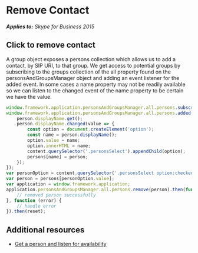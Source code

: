 
# Remove Contact


 _**Applies to:** Skype for Business 2015_

## Click to remove contact

A group object exposes a persons collection which allows us to add a contact, by SIP URI, to that group.  We get access to potential groups by subscribing to the groups collection of the all property found on the personsAndGroupsManager object and adding an event listener for the added event.  In some cases a name property may not be readily available so we can listen to the changed event of the name property to be certain we have the value.

```js
window.framework.application.personsAndGroupsManager.all.persons.subscribe();
window.framework.application.personsAndGroupsManager.all.persons.added(person => {
    person.displayName.get();
    person.displayName.changed(value => {
        const option = document.createElement('option');
        const name = person.displayName();
        option.value = name;
        option.innerHTML = name;
        content.querySelector('.personsSelect').appendChild(option);
        persons[name] = person;
    });
});
var personOption = content.querySelector('.personsSelect option:checked');
var person = persons[personOption.value];
var application = window.framework.application;
application.personsAndGroupsManager.all.persons.remove(person).then(function () {
    // removed person successfully
}, function (error) {
    // handle error
}).then(reset);
```

## Additional resources

- [Get a person and listen for availability](ListenForAvailability.md)
